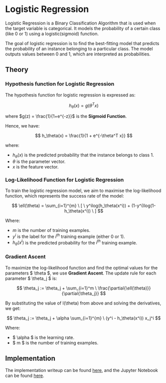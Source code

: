 # Logistic Regression

Logistic Regression is a Binary Classification Algorithm that is used when the target variable is categorical. It models the probability of a certain class (like 0 or 1) using a logistic(sigmoid) function.

The goal of logistic regression is to find the best-fitting model that predicts the probability of an instance belonging to a particular class. The model outputs values between 0 and 1, which are interpreted as probabilities.

## Theory

### Hypothesis function for Logistic Regression

The hypothesis function for logistic regression is expressed as:

$$
h_\theta(x) = g(\theta^Tx)
$$

where $g(z) = \frac{1}{1+e^{-z}}$ is the **Sigmoid Function**.  

Hence, we have:

$$
h_\theta(x) = \frac{1}{1 + e^{-\theta^T x}}
$$

where:
- $h_\theta(x)$ is the predicted probability that the instance belongs to class 1.
- $\theta$ is the parameter vector.
- $x$ is the feature vector.

### Log-Likelihood Function for Logistic Regression

To train the logistic regression model, we aim to maximise the log-likelihood function, which represents the success rate of the model:

$$
\ell(\theta) = \sum_{i=1}^{m} \ [ \ y^ilog(h_\theta(x^i)) + (1-y^i)log(1-h_\theta(x^i)) \ ]
$$

Where:
- $m$ is the number of training examples.
- $y^i$ is the label for the $i^{th}$ training example (either 0 or 1).
- $h_\theta(x^i)$ is the predicted probability for the $i^{th}$ training example.

### Gradient Ascent

To maximize the log-likelihood function and find the optimal values for the parameters $ \theta $, we use **Gradient Ascent**. The update rule for each parameter $ \theta_j $ is:

$$
    \theta_j := \theta_j + \sum_{i=1}^m \ \frac{\partial{\ell(\theta)}}{\partial{\theta_j}}
$$

By substituting the value of l(\theta) from above and solving the derivatives, we get:

$$
\theta_j := \theta_j + \alpha \sum_{i=1}^{m} \ (y^i - h_\theta(x^i)) x_j^i
$$

Where:
- $ \alpha $ is the learning rate.
- $ m $ is the number of training examples.

## Implementation

The implementation writeup can be found [here](LogisticRegression.md), and the Jupyter Notebook can be found [here](LogisticRegression.ipynb).